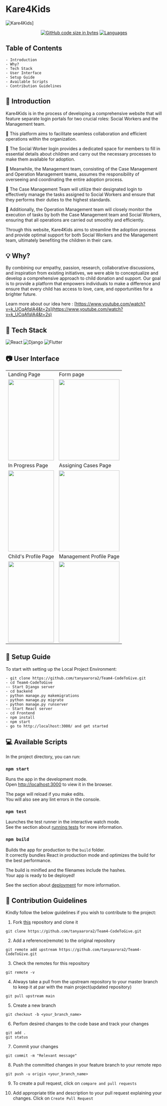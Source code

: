 # Kare4Kids
![Kare4Kids](https://github.com/tanyaarora2/Team4-CodeToGive/blob/main/preview/team4page.png)]

<div align="center">

[![GitHub code size in bytes](https://img.shields.io/github/languages/code-size/tanyaarora2/Team4-CodeToGive?logo=github&style=for-the-badge)](https://github.com/tanyaarora2/) 
[![Languages](https://img.shields.io/github/languages/count/tanyaarora2/Team4-CodeToGive?style=for-the-badge)](https://github.com/tanyaarora2/Team4-CodeToGive)

    
</div>

## Table of Contents
    - Introduction 
    - Why?
    - Tech Stack
    - User Interface
    - Setup Guide
    - Available Scripts
    - Contribution Guidelines
    
      
## 💛 Introduction 
Kare4Kids is in the process of developing a comprehensive website that will feature separate login portals for two crucial roles: Social Workers and the Management team. 

📌 This platform aims to facilitate seamless collaboration and efficient operations within the organization. 

📌 The Social Worker login provides a dedicated space for members to fill in essential details about children and carry out the necessary processes to make them available for adoption. 

📌 Meanwhile, the Management team, consisting of the Case Management and Operation Management teams, assumes the responsibility of overseeing and coordinating the entire adoption process. 

📌 The Case Management Team will utilize their designated login to effectively manage the tasks assigned to Social Workers and ensure that they performs their duties to the highest standards. 

📌 Additionally, the Operation Management team will closely monitor the execution of tasks by both the Case Management team and Social Workers, ensuring that all operations are carried out smoothly and efficiently. 

Through this website, Kare4Kids aims to streamline the adoption process and provide optimal support for both Social Workers and the Management team, ultimately benefiting the children in their care.

## 💡 Why?
By combining our empathy, passion, research, collaborative discussions, and inspiration from existing initiatives, we were able to conceptualize and develop a comprehensive approach to child donation and support. Our goal is to provide a platform that empowers individuals to make a difference and ensure that every child has access to love, care, and opportunities for a brighter future.

Learn more about our idea here : [https://www.youtube.com/watch?v=k_UCqAfqIA4&t=2s](https://www.youtube.com/watch?v=k_UCqAfqIA4&t=2s)

## 📍 Tech Stack

![React](https://img.shields.io/badge/react-%2320232a.svg?style=for-the-badge&logo=react&logoColor=%2361DAFB) ![Django](https://img.shields.io/badge/django-%2320232a.svg?style=for-the-badge&logo=django&logoColor=green) ![Flutter](https://img.shields.io/badge/flutter-F7DF1E?style=for-the-badge&logo=flutter&logoColor=black)

## 📷 User Interface

<table>
  <tr>
   <td>Landing Page</td>
   <td>Form page</td>
   </tr>
  <tr>
    <td><img src="https://github.com/tanyaarora2/Team4-CodeToGive/blob/main/preview/landingPage.jpeg" width=100% height=260></td>
    <td><img src="https://github.com/tanyaarora2/Team4-CodeToGive/blob/main/preview/form.jpeg" width=100% height=260></td>
  </tr>
  <tr>
   <td>In Progress Page</td>
   <td>Assigning Cases Page</td>
   </tr>
  <tr>
    <td><img src="https://github.com/tanyaarora2/Team4-CodeToGive/blob/main/preview/InProgressPage.jpeg" width=100% height=260></td>
    <td><img src="https://github.com/tanyaarora2/Team4-CodeToGive/blob/main/preview/assignedPage.jpeg" width=100% height=260></td>
  </tr>
  <tr>
   <td>Child's Profile Page</td>
   <td>Management Profile Page</td>
   </tr>
  <tr>
    <td><img src="https://github.com/tanyaarora2/Team4-CodeToGive/blob/main/preview/ChildProfile.jpeg" width=100% height=260></td>
    <td><img src="https://github.com/tanyaarora2/Team4-CodeToGive/blob/main/preview/mgmtProfile.jpeg" width=100% height=260></td>
  </tr>
</table>


## 🔨 Setup Guide

To start with setting up the Local Project Environment:

```shell
- git clone https://github.com/tanyaarora2/Team4-CodeToGive.git
- cd Team4-CodeToGive
-- Start Django server
- cd backend
- python manage.py makemigrations
- python manage.py migrate
- python manage.py runserver
-- Start React server
- cd Frontend
- npm install
- npm start
- go to http://localhost:3000/ and get started
```

## 💻 Available Scripts

In the project directory, you can run:

### `npm start`

Runs the app in the development mode.\
Open [http://localhost:3000](http://localhost:3000) to view it in the browser.

The page will reload if you make edits.\
You will also see any lint errors in the console.

### `npm test`

Launches the test runner in the interactive watch mode.\
See the section about [running tests](https://facebook.github.io/create-react-app/docs/running-tests) for more information.

### `npm build`

Builds the app for production to the `build` folder.\
It correctly bundles React in production mode and optimizes the build for the best performance.

The build is minified and the filenames include the hashes.\
Your app is ready to be deployed!

See the section about [deployment](https://facebook.github.io/create-react-app/docs/deployment) for more information.

## 🤝 Contribution Guidelines 

Kindly follow the below guidelines if you wish to contribute to the project:

1. Fork [this](https://github.com/tanyaarora2/Team4-CodeToGive) repository and clone it

```
git clone https://github.com/tanyaarora2/Team4-CodeToGive.git
```

2. Add a reference(remote) to the original repository

```
git remote add upstream https://github.com/tanyaarora2/Team4-CodeToGive.git
```

3. Check the remotes for this repository

```
git remote -v
```

4. Always take a pull from the upstream repository to your master branch to keep it at par with the main project(updated repository)

```
git pull upstream main
```

5. Create a new branch

```
git checkout -b <your_branch_name>
```

6. Perfom desired changes to the code base and track your changes 

```
git add .
git status
```

7. Commit your changes

```
git commit -m "Relevant message"
```

8. Push the committed changes in your feature branch to your remote repo

```
git push -u origin <your_branch_name>
```

9. To create a pull request, click on `compare and pull requests`

10. Add appropriate title and description to your pull request explaining your changes. Click on `Create Pull Request`

<!-- ## 📜 License -->

<!-- END doctoc generated TOC please keep comment here to allow auto update -->
   
   
